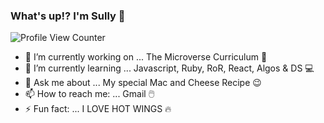 ### What's up!? I'm Sully 👋
![Profile View Counter](https://komarev.com/ghpvc/?username=bettercallsully)

<!--
**bettercallsully/bettercallsully** is a ✨ _special_ ✨ repository because its `README.md` (this file) appears on your GitHub profile.

Here are some ideas to get you started:
-->
- 🔭 I’m currently working on ... The Microverse Curriculum 💯
- 🌱 I’m currently learning ... Javascript, Ruby, RoR, React, Algos & DS 💻
- 💬 Ask me about ... My special Mac and Cheese Recipe 😉
- 📫 How to reach me: ... Gmail 🖱️
- ⚡ Fun fact: ... I LOVE HOT WINGS 🔥

